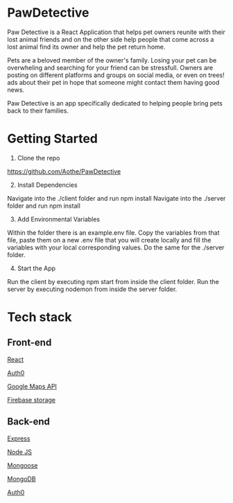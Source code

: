 # PawDetective

Paw Detective is a React Application that helps pet owners reunite with their lost animal friends and on the other side help people that come across a lost animal find its owner and help the pet return home.

Pets are a beloved member of the owner's family. Losing your pet can be overwheling and searching for your friend can be stressfull. Owners are posting on different platforms and groups on social media, or even on trees! ads about their pet in hope that someone might contact them having good news.

Paw Detective is an app specifically dedicated to helping people bring pets back to their families.

# Getting Started

1. Clone the repo

https://github.com/Aothe/PawDetective

2. Install Dependencies 

Navigate into the ./client folder and run npm install
Navigate into the ./server folder and run npm install

3. Add Environmental Variables

Within the folder there is an example.env file. Copy the variables from that file, paste them on a new .env file that you will create locally and fill the variables with your local corresponding values.
Do the same for the ./server folder.

4. Start the App

Run the client by executing npm start from inside the client folder. Run the server by executing nodemon from inside the server folder.

# Tech stack

## Front-end

[React]()

[Auth0]()

[Google Maps API]()

[Firebase storage]()

## Back-end

[Express]()

[Node JS]()

[Mongoose]()

[MongoDB]()

[Auth0]()
